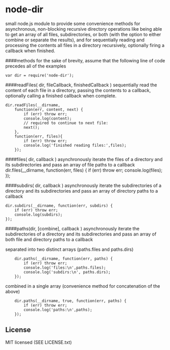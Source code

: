 # node-dir
small node.js module to provide some convenience methods for asynchronous, non-blocking recursive directory operations like being able to get an array of all files, subdirectories, or both (with the option to either combine or separate the results), and for sequentially reading and processing the contents all files in a directory recursively, optionally firing a callback when finished.

####methods
for the sake of brevity, assume that the following line of code precedes all of the examples

    var dir = require('node-dir');


####readFiles( dir, fileCallback, finishedCallback )
sequentially read the content of each file in a directory, passing the contents to a callback, optionally calling a finished callback when complete.

    dir.readFiles(__dirname, 
        function(err, content, next) {
            if (err) throw err;
            console.log(content);
            // required to continue to next file:
            next();
    	},
    	function(err, files){
        	if (err) throw err;
        	console.log('finished reading files:',files);
        });

		
####files( dir, callback )
asynchronously iterate the files of a directory and its subdirectories and pass an array of file paths to a callback
	dir.files(__dirname, function(err, files) {
	    if (err) throw err;
	    console.log(files);
	});

		
####subdirs( dir, callback )
asynchronously iterate the subdirectories of a directory and its subdirectories and pass an array of directory paths to a callback

	dir.subdirs(__dirname, function(err, subdirs) {
		if (err) throw err;
		console.log(subdirs);
	});
		

####paths(dir, [combine], callback )
asynchronously iterate the subdirectories of a directory and its subdirectories and pass an array of both file and directory paths to a callback

separated into two distinct arrays (paths.files and paths.dirs)

		dir.paths(__dirname, function(err, paths) {
			if (err) throw err;
			console.log('files:\n',paths.files);
			console.log('subdirs:\n', paths.dirs);
		});
		
combined in a single array (convenience method for concatenation of the above)

		dir.paths(__dirname, true, function(err, paths) {
			if (err) throw err;
			console.log('paths:\n',paths);
		});
		
## License
MIT licensed (SEE LICENSE.txt)
